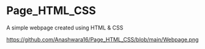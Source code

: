 # Page_HTML_CSS
A simple webpage created using HTML &amp; CSS

https://github.com/Anashwara16/Page_HTML_CSS/blob/main/Webpage.png
